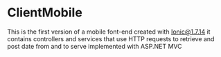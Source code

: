 # ClientMobile

This is the first version of a mobile font-end created with Ionic@1.7.14 
it contains controllers and services that use HTTP requests to retrieve and post date from and to serve 
implemented with ASP.NET MVC
